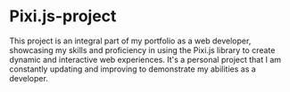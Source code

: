 # Pixi.js-project
This project is an integral part of my portfolio as a web developer, showcasing my skills and proficiency in using the Pixi.js library to create dynamic and interactive web experiences. It's a personal project that I am constantly updating and improving to demonstrate my abilities as a developer.
